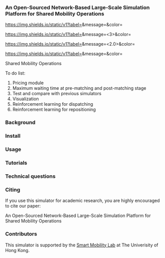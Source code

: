 ### An Open-Sourced Network-Based Large-Scale Simulation Platform for Shared Mobility Operations

https://img.shields.io/static/v1?label=<build>&message=<passing>&color=<green>

https://img.shields.io/static/v1?label=<python>&message=<3>&color=<blue>

https://img.shields.io/static/v1?label=<release>&message=<2.0>&color=<green>

https://img.shields.io/static/v1?label=<license>&message=<MIT>&color=<blue>

Shared Mobility Operations

To do list:

1. Pricing module
2. Maximum waiting time at pre-matching and post-matching stage
3. Test and compare with previous simulators
4. Visualization
5. Reinforcement learning for dispatching
6. Reinforcement learning for repositioning



### Background



### Install



### Usage





### Tutorials







### Technical questions



### Citing

If you use this simulator for academic research, you are highly encouraged to cite our paper:

An Open-Sourced Network-Based Large-Scale Simulation Platform for Shared Mobility Operations



### Contributors

This simulator is supported by the [Smart Mobility Lab](	https://github.com/HKU-Smart-Mobility-Lab) at The Univerisity of Hong Kong.







##### 